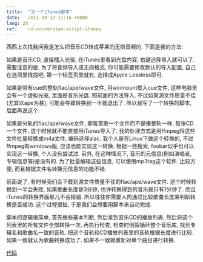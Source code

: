 ```yaml
---
title:  "又一个iTunes脚本"
date:   2011-10-12 11:16 +0800
lang: zh
ref:    cd-conversion-script-itunes
---
```


西西上次找我问我是怎么把音乐CD转成苹果的无损音频的. 下面是我的方法:

如果是音乐CD, 直接插入光驱, 在iTunes里看到光盘内容, 右键选择导入就可以了. 需要注意的是, 为了将音频导入成无损格式, 你可能需要修改默认的导入配置, 自己在选项里找找吧, 第一个标签页里就有, 选择成Apple Lossless即可.

如果是带有cue的整轨flac/ape/wave文件, 用winmount载入cue文件, 这样电脑里会有一个虚拟光驱, 里面是音乐光盘. 照前面的方法导入. 不过如果源文件质量不佳(尤其以ape为甚), 可能会导致转换到一半就退出了. 所以我写了一个转换的脚本, 后面再说这个.

如果是分轨的flac/ape/wave文件, 即每首歌一个文件而不是像整轨一样, 每张CD一个文件, 这个时候就不能直接用iTunes导入了. 我的处理方式是用ffmpeg将这些文件批量转换成m4a文件, 编码选择alac. 我个人是在Linux下做这个转换的, 不过ffmpeg有windows版, 应该也能实现这一转换. 根据一些搜索, foobar似乎也可以实现这一转换, 个人没有尝试过. 另外, 在这种情况下, 音乐的元信息(例如演唱者, 专辑信息等)是没有的. 为了批量编辑这些信息, 可以使用mp3tag这个软件. 比较方便, 而且根据文件名转换元信息的功能不错.

前面说了, 有时候我们会下载到源文件质量不佳的flac/ape/wave文件. 这个时候转换到一半会失败, 如果歌曲长度是3分钟, 也许转换得到的音乐就只有1分钟了. 而且iTunes的转换界面那儿不会报错. 所以往往你需要人肉通过比较歌曲长度来判断转换是否成功. 这个过程很扯, 于是我们会想要用脚本来自动完成.

脚本的逻辑很简单, 首先做些基本判断, 然后拿到音乐CD的播放列表, 然后将这个列表里的所有文件全部转换一次. 再执行检查, 检查时倒叙循环整个音乐库, 找到专辑名和歌曲名一致的音轨. 把这个音轨和CD播放列表里的音轨根据长度进行比较. 如果一致就认为歌曲转换成功了. 如果不一致就重新对单个曲目进行转换.

[代码](/media/2011/convert-cd.py)

